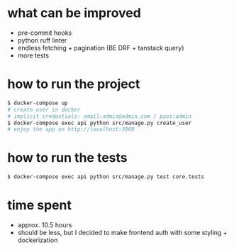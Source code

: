 # what can be improved

- pre-commit hooks
- python ruff linter
- endless fetching + pagination (BE DRF + tanstack query)
- more tests

# how to run the project

```bash
$ docker-compose up
# create user in docker
# implicit credentials: email:admin@admin.com / pass:admin
$ docker-compose exec api python src/manage.py create_user
# enjoy the app on http://localhost:3000 
```

# how to run the tests

```bash
$ docker-compose exec api python src/manage.py test core.tests
```

# time spent

- approx. 10.5 hours
- should be less, but I decided to make frontend auth with some styling + dockerization 
